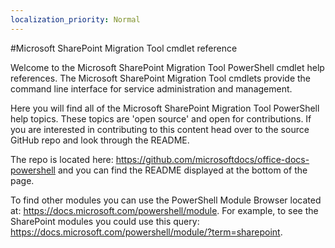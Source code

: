 ```yaml
---
localization_priority: Normal
---
```


#Microsoft SharePoint Migration Tool cmdlet reference

Welcome to the Microsoft SharePoint Migration Tool PowerShell cmdlet help references. The Microsoft SharePoint Migration Tool cmdlets provide the command line interface for service administration and management.

Here you will find all of the Microsoft SharePoint Migration Tool PowerShell help topics. These topics are 'open source' and open for contributions. If you are interested in contributing to this content head over to the source GitHub repo and look through the README. 

The repo is located here: https://github.com/microsoftdocs/office-docs-powershell and you can find the README displayed at the bottom of the page.

To find other modules you can use the PowerShell Module Browser located at: https://docs.microsoft.com/powershell/module. For example, to see the SharePoint modules you could use this query: https://docs.microsoft.com/powershell/module/?term=sharepoint.
